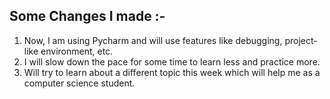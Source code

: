 ## Some Changes I made :- 
1. Now, I am using Pycharm and will use features like debugging, project-like environment, etc.
2. I will slow down the pace for some time to learn less and practice more.
3. Will try to learn about a different topic this week which will help me as a computer science student.

